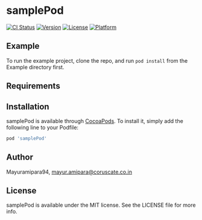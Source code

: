 # samplePod

[![CI Status](https://img.shields.io/travis/Mayuramipara94/samplePod.svg?style=flat)](https://travis-ci.org/Mayuramipara94/samplePod)
[![Version](https://img.shields.io/cocoapods/v/samplePod.svg?style=flat)](https://cocoapods.org/pods/samplePod)
[![License](https://img.shields.io/cocoapods/l/samplePod.svg?style=flat)](https://cocoapods.org/pods/samplePod)
[![Platform](https://img.shields.io/cocoapods/p/samplePod.svg?style=flat)](https://cocoapods.org/pods/samplePod)

## Example

To run the example project, clone the repo, and run `pod install` from the Example directory first.

## Requirements

## Installation

samplePod is available through [CocoaPods](https://cocoapods.org). To install
it, simply add the following line to your Podfile:

```ruby
pod 'samplePod'
```

## Author

Mayuramipara94, mayur.amipara@coruscate.co.in

## License

samplePod is available under the MIT license. See the LICENSE file for more info.
